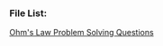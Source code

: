 ### File List:
[Ohm's Law Problem Solving Questions](https://school.rbxii3.tk/School/ISTEM/ohmslaw1.docx)

